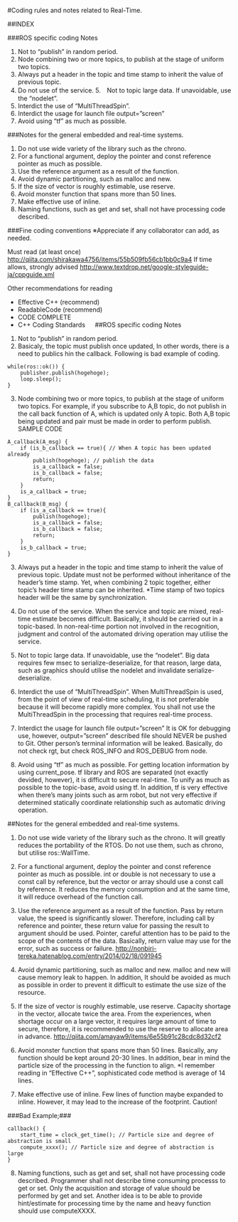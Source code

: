 #Coding rules and notes related to Real-Time. 

##INDEX

###ROS specific coding Notes
1.  Not to “publish” in random period.
2.  Node combining two or more topics, to publish at the stage of uniform two topics. 
3.  Always put a header in the topic and time stamp to inherit the value of previous topic. 
4.  Do not use of the service. 
5.　Not to topic large data. If unavoidable, use the “nodelet”. 
6.  Interdict the use of “MultiThreadSpin”.
7.  Interdict the usage for launch file output=”screen” 
8.  Avoid using “tf” as much as possible.

###Notes for the general embedded and real-time systems.
1.  Do not use wide variety of the library such as the chrono.
2.  For a functional argument, deploy the pointer and const reference pointer as much as possible. 
3.  Use the reference argument as a result of the function.
4.  Avoid dynamic partitioning, such as malloc and new. 
5.  If the size of vector is roughly estimable, use reserve. 
6.  Avoid monster function that spans more than 50 lines. 
7.  Make effective use of inline.
8.  Naming functions, such as get and set, shall not have processing code described.

###Fine coding conventions
※Appreciate if any collaborator can add, as needed.

Must read (at least once) http://qiita.com/shirakawa4756/items/55b509fb56cb1bb0c9a4
If time allows, strongly advised http://www.textdrop.net/google-styleguide-ja/cppguide.xml

Other recommendations for reading 
* Effective C++ (recommend)
* ReadableCode (recommend)
* CODE COMPLETE
* C++ Coding Standards
 
##ROS specific coding Notes

1.  Not to “publish” in random period.
2.  Basicaly, the topic must publish once updated, In other words, there is a need to publics hin the callback.
Following is bad example of coding.
```
while(ros::ok()) {
    publisher.publish(hogehoge);
    loop.sleep();
}
```

3.  Node combining two or more topics, to publish at the stage of uniform two topics.
For example, if you subscribe to A,B topic, do not publish in the call back function of A, which is updated only A topic.  Both A,B topic being updated and pair must be made in order to perform publish.   SAMPLE CODE 
```
A_callback(A_msg) {
    if (is_b_callback == true){ // When A topic has been updated already 
        publish(hogehoge); // publish the data
        is_a_callback = false;
        is_b_callback = false;
        return;
    }
    is_a_callback = true;
}
B_callback(B_msg) {
    if (is_a_callback == true){
        publish(hogehoge);
        is_a_callback = false;
        is_b_callback = false;
        return;
    }
    is_b_callback = true;
}
```

3. Always put a header in the topic and time stamp to inherit the value of previous topic.  Update must not be performed without inheritance of the header’s time stamp. Yet, when combining 2 topic together, either topic’s header time stamp can be inherited. 
*Time stamp of two topics header will be the same by synchronization.
 
4.  Do not use of the service.  When the service and topic are mixed, real-time estimate becomes difficult.  Basically, it should be carried out in a topic-based.  In non-real-time portion not involved in the recognition, judgment and control of the automated driving operation may utilise the service. 

5. Not to topic large data. If unavoidable, use the “nodelet”.  Big data requires few msec to serialize-deserialize, for that reason, large data, such as graphics should utilise the nodelet and invalidate serialize-deserialize. 

6. Interdict the use of “MultiThreadSpin”.  When MultiThreadSpin is used, from the point of view of real-time scheduling, it is not preferable because it will become rapidly more complex. You shall not use the MultiThreadSpin in the processing that requires real-time process.

7. Interdict the usage for launch file output=”screen”  It is OK for debugging use, however, output=”screen” described file should NEVER be pushed to Git. Other person’s terminal information will be leaked. Basically, do not check rgt, but check  ROS_INFO and ROS_DEBUG from node. 

8. Avoid using “tf” as much as possible. For getting location information by using current_pose.  tf library and ROS are separated (not exactly devided, however), it is difficult to secure real-time.  To unify as much as possible to the topic-base, avoid using tf. In addition, tf is very effective when there’s many joints such as arm robot, but not very effective if determined statically coordinate relationship such as automatic driving operation.  

##Notes for the general embedded and real-time systems.
1.  Do not use wide variety of the library such as the chrono. It will greatly reduces the portability of the RTOS. Do not use them, such as chrono, but utilise ros::WallTime.

2.  For a functional argument, deploy the pointer and const reference pointer as much as possible.  int or double is not necessary to use a const call by reference, but the vector or array should use a const call by reference. It reduces the memory consumption and at the same time, it will reduce overhead of the function call.

3.  Use the reference argument as a result of the function.  Pass by return value, the speed is significantly slower.  Therefore, including call by reference and pointer, these return value for passing the result to argument should be used.  Pointer, careful attention has to be paid to the scope of the contents of the data.  Basically, return value may use for the error, such as success or failure.
http://nonbiri-tereka.hatenablog.com/entry/2014/02/18/091945

4.  Avoid dynamic partitioning, such as malloc and new. malloc and new will cause memory leak to happen.  In addition, It should be avoided as much as possible in order to prevent it difficult to estimate the use size of the resource.

5.  If the size of vector is roughly estimable, use reserve. Capacity shortage in the vector, allocate twice the area.  From the experiences, when shortage occur on a large vector, it requires large amount of time to secure, therefore, it is recommended to use the reserve to allocate area in advance.
http://qiita.com/amayaw9/items/6e55b91c28cdc8d32cf2

6.  Avoid monster function that spans more than 50 lines. Basically, any function should be kept around 20-30 lines. In addition, bear in mind the particle size of the processing in the function to align.
*I remember reading in “Effective C++”, sophisticated code method is average of 14 lines.
 
7.  Make effective use of inline. Few lines of function maybe expanded to inline.  However, it may lead to the increase of the footprint. Caution!

###Bad Example;###
```
callback() {
    start_time = clock_get_time(); // Particle size and degree of abstraction is small 
    compute_xxxx(); // Particle size and degree of abstraction is large
}
```
8.  Naming functions, such as get and set, shall not have processing code described.
Programmer shall not describe time consuming processs to get or set.  Only the acquisition and storage of value should be performed by get and set. Another idea is to be able to provide hint/estimate for processing time by the name and heavy function should use computeXXXX. 

